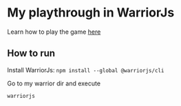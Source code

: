 # My playthrough in WarriorJs

Learn how to play the game [here](https://warrior.js.org)

## How to run

Install WarriorJs: `npm install --global @warriorjs/cli`

Go to my warrior dir and execute

`warriorjs`
